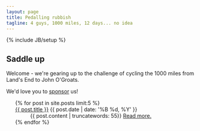 ```yaml
---
layout: page
title: Pedalling rubbish
tagline: 4 guys, 1000 miles, 12 days... no idea
---
```

{% include JB/setup %}

## Saddle up

Welcome - we're gearing up to the challenge of cycling the 1000 miles from Land's End to John O'Groats.

We'd love you to [sponsor](http://lejo.gs/sponsor) us!

<ul class="posts">
                              {% for post in site.posts limit:5 %}
                    <dt>
                        <hgroup>
                            <a class="title" href="{{ post.url }}">{{ post.title }}</a>
                            <time class="date" datetime="{{ post.date | date_to_string }}" pubdate="pubdate">{{ post.date | date: '%B %d, %Y' }}</time>
                        </hgroup>
                    </dt>
                              <dd>
                    {{ post.content | truncatewords: 55}} <a href="{{post.url}}" class="more-link">Read more.</a>
                              </dd>
                {% endfor %}
</ul>
